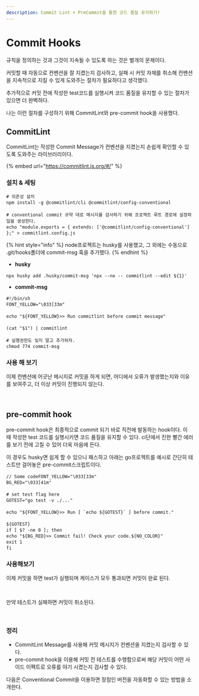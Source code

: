 ```yaml
---
description: Commit Lint + PreCommit을 통한 코드 품질 유지하기!
---
```


# Commit Hooks

규칙을 정의하는 것과 그것이 지속될 수 있도록 하는 것은 별개의 문제이다.

커밋할 때 자동으로 컨벤션을 잘 지켰는지 검사하고, 실패 시 커밋 자체를 취소해 컨벤션을 지속적으로 지킬 수 있게 도와주는 절차가 필요하다고 생각했다.

추가적으로 커밋 전에 작성한 test코드를 실행시켜 코드 품질을 유지할 수 있는 절차가 있으면 더 완벽하다.

나는 이런 절차를 구성하기 위해 CommitLint와 pre-commit hook을 사용했다.

## CommitLint

CommitLint는 작성한 Commit Message가 컨벤션을 지켰는지 손쉽게 확인할 수 있도록 도와주는 라이브러리이다.

{% embed url="https://commitlint.js.org/#/" %}

### 설치 & 세팅

```
# 의존성 설치 
npm install -g @commitlint/cli @commitlint/config-conventional

# conventional commit 규약 대로 메시지를 검사하기 위해 프로젝트 루트 경로에 설정파일을 생성한다.
echo "module.exports = { extends: ['@commitlint/config-conventional'] };" > commitlint.config.js
```

{% hint style="info" %}
node프로젝트는 husky를 사용했고, 그 외에는 수동으로   .git/hooks폴더에 commit-msg 훅을 추가했다.&#x20;
{% endhint %}



* **husky**

```shell
npx husky add .husky/commit-msg 'npx --no -- commitlint --edit ${1}'
```

* **commit-msg**

```shell
#!/bin/sh
FONT_YELLOW="\033[33m"

echo "${FONT_YELLOW}>> Run commitlint before commit message"

(cat "$1") | commitlint

# 실행권한도 잊지 말고 추가하자. 
chmod 774 commit-msg
```



### 사용 해 보기

이제 컨벤션에 어긋난 메시지로 커밋을 하게 되면, 어디에서 오류가 발생했는지와 이유를 보여주고, 더 이상 커밋이 진행되지 않는다.

<figure><img src="../../.gitbook/assets/스크린샷 2023-01-31 오후 3.55.45.png" alt=""><figcaption></figcaption></figure>



## pre-commit hook

pre-commit hook은 최종적으로 commit 되기 바로 직전에 발동하는 hook이다. 이 때 작성한 test 코드를 실행시키면 코드 품질을 유지할 수 있다. ci단에서 진한 빨간 에러를 보기 전에 고칠 수 있어 더욱 마음에 든다.&#x20;

이 경우도 husky면 쉽게 할 수 있으니 패스하고 아래는 go프로젝트를 예시로 간단히 테스트만 걸어놓은 pre-commit스크립트이다.&#x20;

```shell
// Some codeFONT_YELLOW="\033[33m"
BG_RED="\033[41m"

# set test flag here
GOTEST="go test -v ./..."

echo "${FONT_YELLOW}>> Run [ `echo ${GOTEST}` ] before commit."

${GOTEST}
if [ $? -ne 0 ]; then
echo "${BG_RED}>> Commit fail! Check your code.${NO_COLOR}"
exit 1
fi
```

### 사용해보기&#x20;



이제 커밋을 하면 test가 실행되며 케이스가 모두 통과되면 커밋이 완료 된다.

<figure><img src="../../.gitbook/assets/스크린샷 2023-01-31 오후 4.37.49.png" alt=""><figcaption></figcaption></figure>

만약 테스트가 실패하면 커밋이 취소된다.

<figure><img src="../../.gitbook/assets/스크린샷 2023-01-31 오후 4.48.27.png" alt=""><figcaption></figcaption></figure>

### 정리&#x20;

* CommitLint Message를 사용해 커밋 메시지가 컨벤션을 지켰는지 검사할 수 있다.
* pre-commit hook을 이용해 커밋 전 테스트를 수행함으로써 해당 커밋이 어떤 사이드 이펙트로 오류를 야기 시켰는지 검사할 수 있다.&#x20;

다음은 Conventional Commit을 이용하면 장점인 버전을 자동화할 수 있는 방법을 소개한다.








